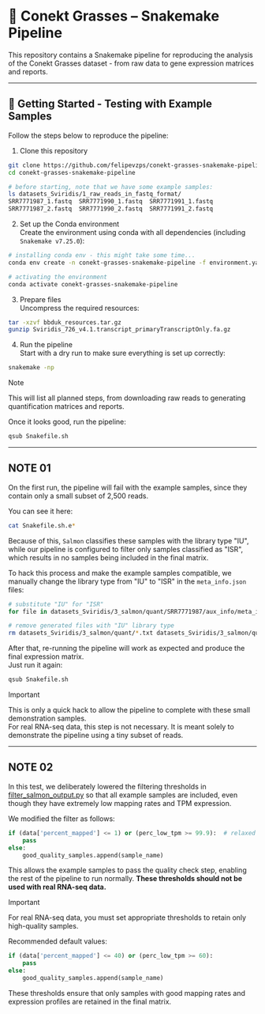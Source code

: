 # 🌾 Conekt Grasses – Snakemake Pipeline

This repository contains a Snakemake pipeline for reproducing the analysis of the Conekt Grasses dataset - from raw data to gene expression matrices and reports.

---

## 🚀 Getting Started - Testing with Example Samples
Follow the steps below to reproduce the pipeline:

1. Clone this repository
```bash
git clone https://github.com/felipevzps/conekt-grasses-snakemake-pipeline.git
cd conekt-grasses-snakemake-pipeline

# before starting, note that we have some example samples:
ls datasets_Sviridis/1_raw_reads_in_fastq_format/
SRR7771987_1.fastq  SRR7771990_1.fastq  SRR7771991_1.fastq
SRR7771987_2.fastq  SRR7771990_2.fastq  SRR7771991_2.fastq
```

2. Set up the Conda environment  
Create the environment using conda with all dependencies (including `Snakemake v7.25.0`):
```bash
# installing conda env - this might take some time...
conda env create -n conekt-grasses-snakemake-pipeline -f environment.yaml

# activating the environment
conda activate conekt-grasses-snakemake-pipeline
```

3. Prepare files  
Uncompress the required resources:

```bash
tar -xzvf bbduk_resources.tar.gz
gunzip Sviridis_726_v4.1.transcript_primaryTranscriptOnly.fa.gz
```

4. Run the pipeline  
Start with a dry run to make sure everything is set up correctly:
```bash
snakemake -np
```
>[!NOTE]
>This will list all planned steps, from downloading raw reads to generating quantification matrices and reports.

Once it looks good, run the pipeline:
```bash
qsub Snakefile.sh
```

---

## NOTE 01

On the first run, the pipeline will fail with the example samples, since they contain only a small subset of 2,500 reads.  

You can see it here:
```bash
cat Snakefile.sh.e*
```

Because of this, `Salmon` classifies these samples with the library type "IU", while our pipeline is configured to filter only samples classified as "ISR", which results in no samples being included in the final matrix.

To hack this process and make the example samples compatible, we manually change the library type from "IU" to "ISR" in the `meta_info.json` files:

```bash
# substitute "IU" for "ISR"
for file in datasets_Sviridis/3_salmon/quant/SRR7771987/aux_info/meta_info.json datasets_Sviridis/3_salmon/quant/SRR7771990/aux_info/meta_info.json datasets_Sviridis/3_salmon/quant/SRR7771991/aux_info/meta_info.json; do sed -i 's/"IU"/"ISR"/g' "$file"; done

# remove generated files with "IU" library type
rm datasets_Sviridis/3_salmon/quant/*.txt datasets_Sviridis/3_salmon/quant/*.csv
```
After that, re-running the pipeline will work as expected and produce the final expression matrix.  
Just run it again:

```bash
qsub Snakefile.sh
```

>[!IMPORTANT]
>This is only a quick hack to allow the pipeline to complete with these small demonstration samples.  
>For real RNA-seq data, this step is not necessary. It is meant solely to demonstrate the pipeline using a tiny subset of reads.

---

## NOTE 02

In this test, we deliberately lowered the filtering thresholds in [filter_salmon_output.py](https://github.com/felipevzps/conekt-grasses-snakemake-pipeline/blob/main/filter_salmon_output.py) so that all example samples are included, even though they have extremely low mapping rates and TPM expression.

We modified the filter as follows:

```python
if (data['percent_mapped'] <= 1) or (perc_low_tpm >= 99.9):  # relaxed filter for testing
    pass
else:
    good_quality_samples.append(sample_name)
```
This allows the example samples to pass the quality check step, enabling the rest of the pipeline to run normally.   **These thresholds should not be used with real RNA-seq data.**

>[!IMPORTANT]
>For real RNA-seq data, you must set appropriate thresholds to retain only high-quality samples.

Recommended default values:

```python
if (data['percent_mapped'] <= 40) or (perc_low_tpm >= 60):
    pass
else:
    good_quality_samples.append(sample_name)
```
These thresholds ensure that only samples with good mapping rates and expression profiles are retained in the final matrix.
